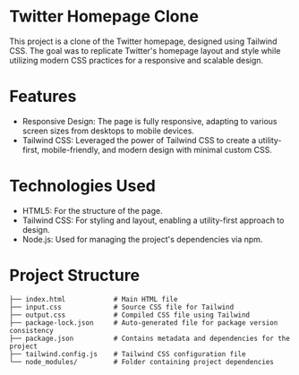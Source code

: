 # Twitter Homepage Clone
This project is a clone of the Twitter homepage, designed using Tailwind CSS. The goal was to replicate Twitter's homepage layout and style while utilizing modern CSS practices for a responsive and scalable design.

# Features
- Responsive Design: The page is fully responsive, adapting to various screen sizes from desktops to mobile devices.
- Tailwind CSS: Leveraged the power of Tailwind CSS to create a utility-first, mobile-friendly, and modern design with minimal custom CSS.

# Technologies Used
- HTML5: For the structure of the page.
- Tailwind CSS: For styling and layout, enabling a utility-first approach to design.
- Node.js: Used for managing the project's dependencies via npm.

# Project Structure
```
├── index.html            # Main HTML file
├── input.css             # Source CSS file for Tailwind
├── output.css            # Compiled CSS file using Tailwind
├── package-lock.json     # Auto-generated file for package version consistency
├── package.json          # Contains metadata and dependencies for the project
├── tailwind.config.js    # Tailwind CSS configuration file
└── node_modules/         # Folder containing project dependencies
```
